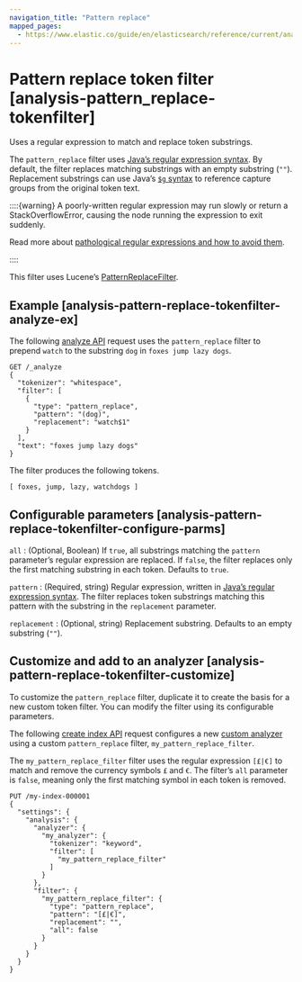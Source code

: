 ```yaml
---
navigation_title: "Pattern replace"
mapped_pages:
  - https://www.elastic.co/guide/en/elasticsearch/reference/current/analysis-pattern_replace-tokenfilter.html
---
```


# Pattern replace token filter [analysis-pattern_replace-tokenfilter]


Uses a regular expression to match and replace token substrings.

The `pattern_replace` filter uses [Java’s regular expression syntax](https://docs.oracle.com/javase/8/docs/api/java/util/regex/Pattern.md). By default, the filter replaces matching substrings with an empty substring (`""`). Replacement substrings can use Java’s [`$g` syntax](https://docs.oracle.com/javase/8/docs/api/java/util/regex/Matcher.md#appendReplacement-java.lang.StringBuffer-java.lang.String-) to reference capture groups from the original token text.

::::{warning}
A poorly-written regular expression may run slowly or return a StackOverflowError, causing the node running the expression to exit suddenly.

Read more about [pathological regular expressions and how to avoid them](https://www.regular-expressions.info/catastrophic.html).

::::


This filter uses Lucene’s [PatternReplaceFilter](https://lucene.apache.org/core/10_0_0/analysis/common/org/apache/lucene/analysis/pattern/PatternReplaceFilter.html).

## Example [analysis-pattern-replace-tokenfilter-analyze-ex]

The following [analyze API](https://www.elastic.co/docs/api/doc/elasticsearch/operation/operation-indices-analyze) request uses the `pattern_replace` filter to prepend `watch` to the substring `dog` in `foxes jump lazy dogs`.

```console
GET /_analyze
{
  "tokenizer": "whitespace",
  "filter": [
    {
      "type": "pattern_replace",
      "pattern": "(dog)",
      "replacement": "watch$1"
    }
  ],
  "text": "foxes jump lazy dogs"
}
```

The filter produces the following tokens.

```text
[ foxes, jump, lazy, watchdogs ]
```


## Configurable parameters [analysis-pattern-replace-tokenfilter-configure-parms]

`all`
:   (Optional, Boolean) If `true`, all substrings matching the `pattern` parameter’s regular expression are replaced. If `false`, the filter replaces only the first matching substring in each token. Defaults to `true`.

`pattern`
:   (Required, string) Regular expression, written in [Java’s regular expression syntax](https://docs.oracle.com/javase/8/docs/api/java/util/regex/Pattern.md). The filter replaces token substrings matching this pattern with the substring in the `replacement` parameter.

`replacement`
:   (Optional, string) Replacement substring. Defaults to an empty substring (`""`).


## Customize and add to an analyzer [analysis-pattern-replace-tokenfilter-customize]

To customize the `pattern_replace` filter, duplicate it to create the basis for a new custom token filter. You can modify the filter using its configurable parameters.

The following [create index API](https://www.elastic.co/docs/api/doc/elasticsearch/operation/operation-indices-create) request configures a new [custom analyzer](docs-content://manage-data/data-store/text-analysis/create-custom-analyzer.md) using a custom `pattern_replace` filter, `my_pattern_replace_filter`.

The `my_pattern_replace_filter` filter uses the regular expression `[£|€]` to match and remove the currency symbols `£` and `€`. The filter’s `all` parameter is `false`, meaning only the first matching symbol in each token is removed.

```console
PUT /my-index-000001
{
  "settings": {
    "analysis": {
      "analyzer": {
        "my_analyzer": {
          "tokenizer": "keyword",
          "filter": [
            "my_pattern_replace_filter"
          ]
        }
      },
      "filter": {
        "my_pattern_replace_filter": {
          "type": "pattern_replace",
          "pattern": "[£|€]",
          "replacement": "",
          "all": false
        }
      }
    }
  }
}
```


